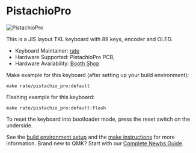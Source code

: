 # PistachioPro

![PistachioPro](https://ratelog.net/wp-content/uploads/2021/07/PistachioPro-scaled.jpg)

This is a JIS layout TKL keyboard with 89 keys, encoder and OLED.

* Keyboard Maintainer: [rate](https://github.com/7-rate)
* Hardware Supported: PistachioPro PCB,
* Hardware Availability: [Booth Shop](https://rates.booth.pm/items/2925303)

Make example for this keyboard (after setting up your build environment):

    make rate/pistachio_pro:default

Flashing example for this keyboard:

    make rate/pistachio_pro:default:flash

To reset the keyboard into bootloader mode, press the reset switch on the underside.

See the [build environment setup](https://docs.qmk.fm/#/getting_started_build_tools) and the [make instructions](https://docs.qmk.fm/#/getting_started_make_guide) for more information. Brand new to QMK? Start with our [Complete Newbs Guide](https://docs.qmk.fm/#/newbs).
